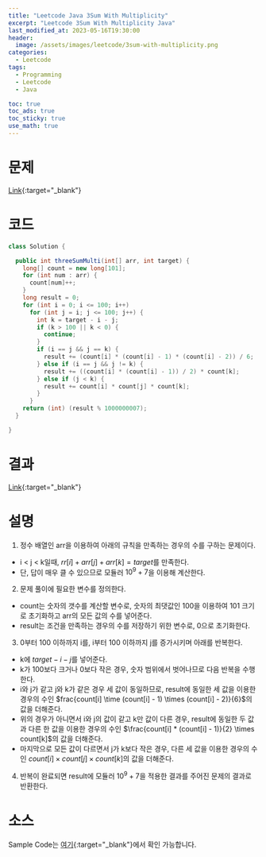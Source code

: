 ```yaml
---
title: "Leetcode Java 3Sum With Multiplicity"
excerpt: "Leetcode 3Sum With Multiplicity Java"
last_modified_at: 2023-05-16T19:30:00
header:
  image: /assets/images/leetcode/3sum-with-multiplicity.png
categories:
  - Leetcode
tags:
  - Programming
  - Leetcode
  - Java

toc: true
toc_ads: true
toc_sticky: true
use_math: true
---
```

# 문제
[Link](https://leetcode.com/problems/3sum-with-multiplicity){:target="_blank"}

# 코드
```java
class Solution {

  public int threeSumMulti(int[] arr, int target) {
    long[] count = new long[101];
    for (int num : arr) {
      count[num]++;
    }
    long result = 0;
    for (int i = 0; i <= 100; i++)
      for (int j = i; j <= 100; j++) {
        int k = target - i - j;
        if (k > 100 || k < 0) {
          continue;
        }
        if (i == j && j == k) {
          result += (count[i] * (count[i] - 1) * (count[i] - 2)) / 6;
        } else if (i == j && j != k) {
          result += ((count[i] * (count[i] - 1)) / 2) * count[k];
        } else if (j < k) {
          result += count[i] * count[j] * count[k];
        }
      }
    return (int) (result % 1000000007);
  }

}
```

# 결과
[Link](https://leetcode.com/problems/3sum-with-multiplicity/submissions/951356541/){:target="_blank"}

# 설명
1. 정수 배열인 arr을 이용하여 아래의 규칙을 만족하는 경우의 수를 구하는 문제이다.
- i < j < k일때, $rr[i] + arr[j] + arr[k] = target$를 만족한다.
- 단, 답이 매우 클 수 있으므로 모듈러 $10^9 + 7$을 이용해 계산한다.

2. 문제 풀이에 필요한 변수를 정의한다.
- count는 숫자의 갯수를 계산할 변수로, 숫자의 최댓값인 100을 이용하여 101 크기로 초기화하고 arr의 모든 값의 수를 넣어준다.
- result는 조건을 만족하는 경우의 수를 저장하기 위한 변수로, 0으로 초기화한다.

3. 0부터 100 이하까지 i를, i부터 100 이하까지 j를 증가시키며 아래를 반복한다.
- k에 $target - i - j$를 넣어준다.
- k가 100보다 크거나 0보다 작은 경우, 숫자 범위에서 벗어나므로 다음 반복을 수행한다.
- i와 j가 같고 j와 k가 같은 경우 세 값이 동일하므로, result에 동일한 세 값을 이용한 경우의 수인 $frac{count[i] \time (count[i] - 1) \times (count[i] - 2)}{6}$의 값을 더해준다.
- 위의 경우가 아니면서 i와 j의 값이 같고 k만 값이 다른 경우, result에 동일한 두 값과 다른 한 값을 이용한 경우의 수인 $\frac{count[i] * (count[i] - 1)}{2} \times count[k]$의 값을 더해준다.
- 마지막으로 모든 값이 다르면서 j가 k보다 작은 경우, 다른 세 값을 이용한 경우의 수인 $count[i] \times count[j] \times count[k]$의 값을 더해준다.

4. 반복이 완료되면 result에 모듈러 $10^9 + 7$을 적용한 결과를 주어진 문제의 결과로 반환한다.

# 소스
Sample Code는 [여기](https://github.com/GracefulSoul/leetcode/blob/master/src/main/java/gracefulsoul/problems/ThreeSumWithMultiplicity.java){:target="_blank"}에서 확인 가능합니다.